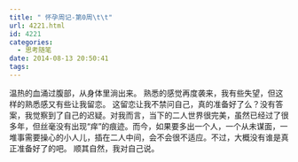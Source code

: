 ```yaml
---
title: " 怀孕周记-第0周\t\t"
url: 4221.html
id: 4221
categories:
  - 思考随笔
date: 2014-08-13 20:50:41
tags:
---
```


温热的血涌过腹部，从身体里淌出来。 熟悉的感觉再度袭来，我有些失望，但这样的熟悉感又有些让我留恋。 这留恋让我不禁问自己，真的准备好了么？没有答案，我觉察到了自己的迟疑。对我而言，当下的二人世界很完美，虽然已经过了很多年，但丝毫没有出现“痒”的痕迹。而今，如果要多出一个人，一个从未谋面，一堆事需要操心的小人儿，插在二人中间，会不会很不适应。不过，大概没有谁是真正准备好了的吧。 顺其自然，我对自己说。